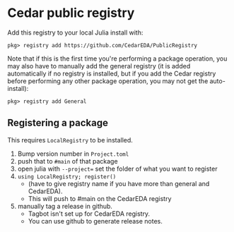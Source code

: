 # Cedar public registry

Add this registry to your local Julia install with:

```
pkg> registry add https://github.com/CedarEDA/PublicRegistry
```

Note that if this is the first time you're performing a package operation, you may also
have to manually add the general registry (it is added automatically if no registry
is installed, but if you add the Cedar registry before performing any other package
operation, you may not get the auto-install):

```
pkg> registry add General
```

## Registering a package

This requires `LocalRegistry` to be installed.

1. Bump version number in `Project.toml`
2. push that to `#main` of that package
3. open julia with `--project=` set the folder of what you want to register
4. `using LocalRegistry; register()`
    - (have to give registry name if you have more than general and CedarEDA).
    - This will push to #main on the CedarEDA registry
5. manually tag a release in github.
   - Tagbot isn't set up for CedarEDA registry.
   - You can use github to generate release notes.
